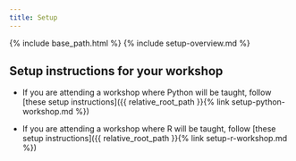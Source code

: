 ```yaml
---
title: Setup
---
```


{% include base_path.html %}
{% include setup-overview.md %}


## Setup instructions for your workshop

* If you are attending a workshop where Python will be taught,
  follow [these setup instructions]({{ relative_root_path }}{% link setup-python-workshop.md %})

* If you are attending a workshop where R will be taught,
  follow [these setup instructions]({{ relative_root_path }}{% link setup-r-workshop.md %})
